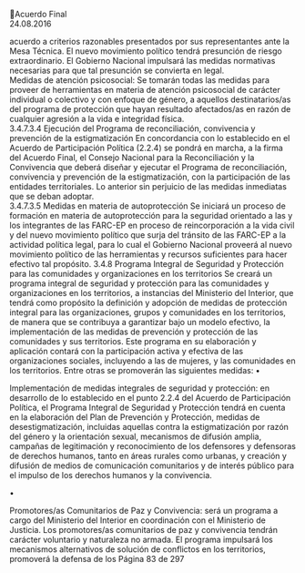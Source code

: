 Acuerdo Final  
24.08.2016  

acuerdo  a  criterios  razonables  presentados  por  sus  representantes  ante  la  Mesa  Técnica.  El  nuevo 
movimiento  político  tendrá  presunción  de  riesgo  extraordinario.  El  Gobierno  Nacional  impulsará  las 
medidas normativas necesarias para que tal presunción se convierta en legal.  
Medidas de atención psicosocial: Se tomarán todas las medidas para proveer de herramientas en materia 
de  atención  psicosocial  de  carácter  individual  o  colectivo  y  con  enfoque  de  género,  a  aquellos 
destinatarios/as  del  programa  de  protección  que  hayan  resultado  afectados/as  en  razón  de  cualquier 
agresión a la vida e integridad física.  
3.4.7.3.4 Ejecución del Programa de reconciliación, convivencia y prevención de la estigmatización 
En concordancia con lo establecido en el Acuerdo de Participación Política (2.2.4) se pondrá en marcha, a 
la firma del Acuerdo Final, el Consejo Nacional para la Reconciliación y la Convivencia que deberá diseñar 
y  ejecutar  el  Programa  de  reconciliación,  convivencia  y  prevención  de  la  estigmatización,  con  la 
participación  de  las  entidades  territoriales.  Lo  anterior  sin  perjuicio  de  las  medidas  inmediatas  que  se 
deban adoptar.  
3.4.7.3.5 Medidas en materia de autoprotección 
Se iniciará un proceso de formación en materia de autoprotección para la seguridad orientado a las y los 
integrantes de las FARC-EP en proceso de reincorporación a la vida civil y del nuevo movimiento político 
que  surja  del  tránsito  de  las  FARC-EP  a  la  actividad  política  legal,  para  lo  cual  el  Gobierno  Nacional 
proveerá al nuevo movimiento político de las herramientas y recursos suficientes para hacer efectivo tal 
propósito. 
3.4.8 Programa Integral de Seguridad y Protección para las comunidades y organizaciones en los 
territorios 
Se creará un programa integral de seguridad y protección para las comunidades y organizaciones en los 
territorios, a instancias del Ministerio del Interior, que tendrá como propósito la definición y adopción de 
medidas  de  protección  integral  para  las  organizaciones,  grupos  y  comunidades  en  los  territorios,  de 
manera que se contribuya a garantizar bajo un modelo efectivo, la implementación de las medidas de 
prevención  y  protección  de  las  comunidades  y  sus  territorios.  Este  programa  en  su  elaboración  y 
aplicación contará con la participación activa y efectiva de las organizaciones sociales, incluyendo a las de 
mujeres, y las comunidades en los territorios. Entre otras se promoverán las siguientes medidas: 
•

Implementación  de  medidas  integrales  de  seguridad  y  protección:  en  desarrollo  de  lo 
establecido  en  el  punto  2.2.4  del  Acuerdo  de  Participación  Política,  el  Programa  Integral  de 
Seguridad y Protección tendrá en cuenta en la elaboración del Plan de Prevención y Protección, 
medidas de desestigmatización, incluidas aquellas contra la estigmatización por razón del género 
y  la  orientación  sexual,  mecanismos  de  difusión  amplia,  campañas  de  legitimación  y 
reconocimiento  de  los  defensores  y  defensoras  de  derechos  humanos,  tanto  en  áreas  rurales 
como urbanas, y creación y difusión de medios de comunicación comunitarios y de interés público 
para el impulso de los derechos humanos y la convivencia.  

•

Promotores/as Comunitarios de Paz y Convivencia: será un programa a cargo del Ministerio del 
Interior en coordinación con el Ministerio de Justicia. Los promotores/as comunitarios de paz y 
convivencia  tendrán  carácter  voluntario  y  naturaleza  no  armada.  El  programa  impulsará  los 
mecanismos alternativos de solución de conflictos en los territorios, promoverá la defensa de los 
Página 83 de 297 

 

